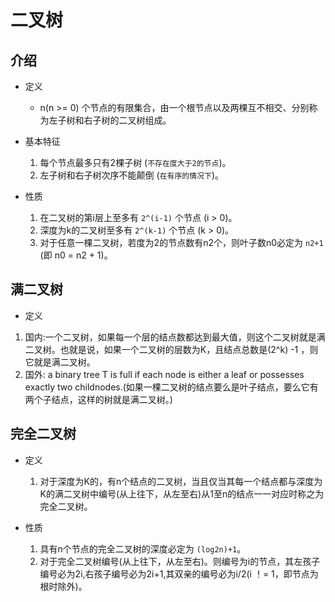 # 二叉树

## 介绍
+ 定义
  + n(n >= 0) 个节点的有限集合，由一个根节点以及两棵互不相交、分别称为左子树和右子树的二叉树组成。

+ 基本特征
  1. 每个节点最多只有2棵子树 (`不存在度大于2的节点`)。
  2. 左子树和右子树次序不能颠倒 (`在有序的情况下`)。

+ 性质
  1.  在二叉树的第i层上至多有 `2^(i-1)` 个节点 (i > 0)。
  2.  深度为k的二叉树至多有 `2^(k-1)` 个节点 (k > 0)。
  3.  对于任意一棵二叉树，若度为2的节点数有n2个，则叶子数n0必定为 `n2+1` (即 n0 = n2 + 1)。

## 满二叉树
+   定义
  1. 国内:一个二叉树，如果每一个层的结点数都达到最大值，则这个二叉树就是满二叉树。也就是说，如果一个二叉树的层数为K，且结点总数是(2^k) -1 ，则它就是满二叉树。
  2. 国外: a binary tree T is full if each node is either a leaf or possesses exactly two childnodes.(如果一棵二叉树的结点要么是叶子结点，要么它有两个子结点，这样的树就是满二叉树。)


## 完全二叉树
+ 定义
  1. 对于深度为K的，有n个结点的二叉树，当且仅当其每一个结点都与深度为K的满二叉树中编号(从上往下，从左至右)从1至n的结点一一对应时称之为完全二叉树。

+ 性质
  1. 具有n个节点的完全二叉树的深度必定为 `(log2n)+1`。
  2. 对于完全二叉树编号(从上往下，从左至右)。则编号为i的节点，其左孩子编号必为2i,右孩子编号必为2i+1,其双亲的编号必为i/2(i ！= 1，即节点为根时除外)。